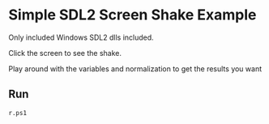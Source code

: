 # Simple SDL2 Screen Shake Example

Only included Windows SDL2 dlls included.

Click the screen to see the shake.

Play around with the variables and normalization to get the results you want


## Run
```
r.ps1
```
